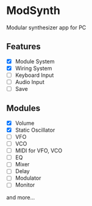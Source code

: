 # ModSynth
Modular synthesizer app for PC

## Features
- [x] Module System
- [x] Wiring System
- [ ] Keyboard Input
- [ ] Audio Input
- [ ] Save

## Modules
- [x] Volume
- [x] Static Oscillator
- [ ] VFO
- [ ] VCO
- [ ] MIDI for VFO, VCO
- [ ] EQ
- [ ] Mixer
- [ ] Delay
- [ ] Modulator
- [ ] Monitor

and more...
